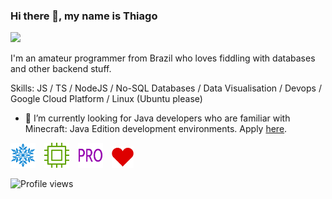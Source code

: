 ### Hi there 👋, my name is Thiago
![](https://cdn.palaze.gg/store/header-logo.png)

I'm an amateur programmer from Brazil who loves fiddling with databases and other backend stuff.


Skills: JS / TS / NodeJS / No-SQL Databases / Data Visualisation / Devops / Google Cloud Platform / Linux (Ubuntu please)


- 🤝 I’m currently looking for Java developers who are familiar with Minecraft: Java Edition development environments. Apply [here](mailto:jobs@palaze.gg).
 

<a href='https://archiveprogram.github.com/'><img src='https://raw.githubusercontent.com/acervenky/animated-github-badges/master/assets/acbadge.gif' width='40' height='40'></a> <a href='https://docs.github.com/en/developers'><img src='https://raw.githubusercontent.com/acervenky/animated-github-badges/master/assets/devbadge.gif' width='40' height='40'></a> <a href='https://github.com/pricing'><img src='https://raw.githubusercontent.com/acervenky/animated-github-badges/master/assets/pro.gif' width='40' height='40'></a> <a href='https://docs.github.com/en/github/supporting-the-open-source-community-with-github-sponsors'><img src='https://raw.githubusercontent.com/acervenky/animated-github-badges/master/assets/sponsorbadge.gif' width='35' height='35'></a> 

![Profile views](https://gpvc.arturio.dev/jaamess)  
